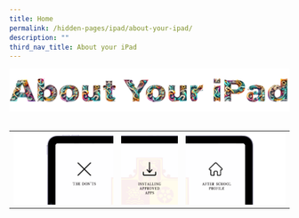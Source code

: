 ```yaml
---
title: Home
permalink: /hidden-pages/ipad/about-your-ipad/
description: ""
third_nav_title: About your iPad
---
```

<style>
#amplify-app-root img {
  display: block;
  margin: 0;
  padding: 0;
  border: none;
}
</style>

<img src="/images/Others/About_your_ipad/maintitle.png">
<br>
<br>
<table>
	<tbody>
		<tr>
			<td><img src="/images/PDLP/About_ipad/slicev1_01.png"></td>
			<td><img src="/images/PDLP/About_ipad/slicev1_02.png"></td>
			<td><img src="/images/PDLP/About_ipad/slicev1_03.png"></td>
		</tr>
	</tbody>
</table>